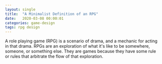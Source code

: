 ```yaml
---
layout: single
title:  "A Minimalist Definition of an RPG"
date:   2020-03-08 00:00:01
categories: game-design
tags: rpg design
---
```

A role playing game (RPG) is a scenario of drama, and a mechanic for acting in that drama. RPGs are an exploration of what it's like to be somewhere, someone, or something else. They are games because they have some rule or rules that arbitrate the flow of that exploration.
